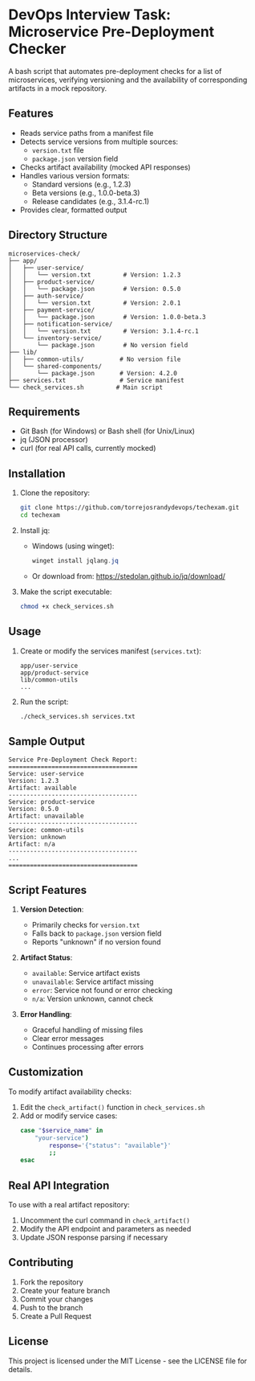 # DevOps Interview Task: Microservice Pre-Deployment Checker

A bash script that automates pre-deployment checks for a list of microservices, verifying versioning and the availability of corresponding artifacts in a mock repository.

## Features

- Reads service paths from a manifest file
- Detects service versions from multiple sources:
  - `version.txt` file
  - `package.json` version field
- Checks artifact availability (mocked API responses)
- Handles various version formats:
  - Standard versions (e.g., 1.2.3)
  - Beta versions (e.g., 1.0.0-beta.3)
  - Release candidates (e.g., 3.1.4-rc.1)
- Provides clear, formatted output

## Directory Structure
```
microservices-check/
├── app/
│   ├── user-service/
│   │   └── version.txt         # Version: 1.2.3
│   ├── product-service/
│   │   └── package.json        # Version: 0.5.0
│   ├── auth-service/
│   │   └── version.txt         # Version: 2.0.1
│   ├── payment-service/
│   │   └── package.json        # Version: 1.0.0-beta.3
│   ├── notification-service/
│   │   └── version.txt         # Version: 3.1.4-rc.1
│   └── inventory-service/
│       └── package.json        # No version field
├── lib/
│   ├── common-utils/          # No version file
│   └── shared-components/
│       └── package.json       # Version: 4.2.0
├── services.txt               # Service manifest
└── check_services.sh         # Main script
```

## Requirements

- Git Bash (for Windows) or Bash shell (for Unix/Linux)
- jq (JSON processor)
- curl (for real API calls, currently mocked)

## Installation

1. Clone the repository:
   ```bash
   git clone https://github.com/torrejosrandydevops/techexam.git
   cd techexam
   ```

2. Install jq:
   - Windows (using winget):
     ```powershell
     winget install jqlang.jq
     ```
   - Or download from: https://stedolan.github.io/jq/download/

3. Make the script executable:
   ```bash
   chmod +x check_services.sh
   ```

## Usage

1. Create or modify the services manifest (`services.txt`):
   ```
   app/user-service
   app/product-service
   lib/common-utils
   ...
   ```

2. Run the script:
   ```bash
   ./check_services.sh services.txt
   ```

## Sample Output
```
Service Pre-Deployment Check Report:
====================================
Service: user-service
Version: 1.2.3
Artifact: available
------------------------------------
Service: product-service
Version: 0.5.0
Artifact: unavailable
------------------------------------
Service: common-utils
Version: unknown
Artifact: n/a
------------------------------------
...
====================================
```

## Script Features

1. **Version Detection**:
   - Primarily checks for `version.txt`
   - Falls back to `package.json` version field
   - Reports "unknown" if no version found

2. **Artifact Status**:
   - `available`: Service artifact exists
   - `unavailable`: Service artifact missing
   - `error`: Service not found or error checking
   - `n/a`: Version unknown, cannot check

3. **Error Handling**:
   - Graceful handling of missing files
   - Clear error messages
   - Continues processing after errors

## Customization

To modify artifact availability checks:
1. Edit the `check_artifact()` function in `check_services.sh`
2. Add or modify service cases:
   ```bash
   case "$service_name" in
       "your-service")
           response='{"status": "available"}'
           ;;
   esac
   ```

## Real API Integration

To use with a real artifact repository:
1. Uncomment the curl command in `check_artifact()`
2. Modify the API endpoint and parameters as needed
3. Update JSON response parsing if necessary

## Contributing

1. Fork the repository
2. Create your feature branch
3. Commit your changes
4. Push to the branch
5. Create a Pull Request

## License

This project is licensed under the MIT License - see the LICENSE file for details. 
